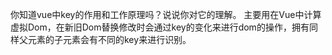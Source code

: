 你知道vue中key的作用和工作原理吗？说说你对它的理解。
主要用在Vue中计算虚拟Dom，在新旧Dom替换修改时会通过key的变化来进行dom的操作，拥有同样父元素的子元素会有不同的key来进行识别。

